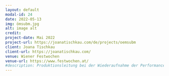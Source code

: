 ```yaml
---
layout: default
modal-id: 24
date: 2022-05-13
img: ömsubm.jpg
alt: image alt
credit: 
project-date: Mai 2022
project-url: https://joanatischkau.com/de/projects/oemsubm
client: Joana Tischkau
client-url: https://joanatischkau.com/
venue: Wiener Festwochen
venue-url: https://www.festwochen.at/
#description: Produktionsleitung bei der Wiederaufnahme der Performance "Fortune Teller" des Berliner Performanceduos <a href="http://www.quastknoblich.de">Quast & Knoblich</a> in den Sophiensälen / Berlin - Erstellung des Finanzplans, Betreuung des Budgets, Erstellen von Zeitplänen, Kommunikation mit Spielort und Beteiligten, Organisation und Betreuung der Proben und Aufführungen, sowie Abrechnung des Projekts.
---
```

